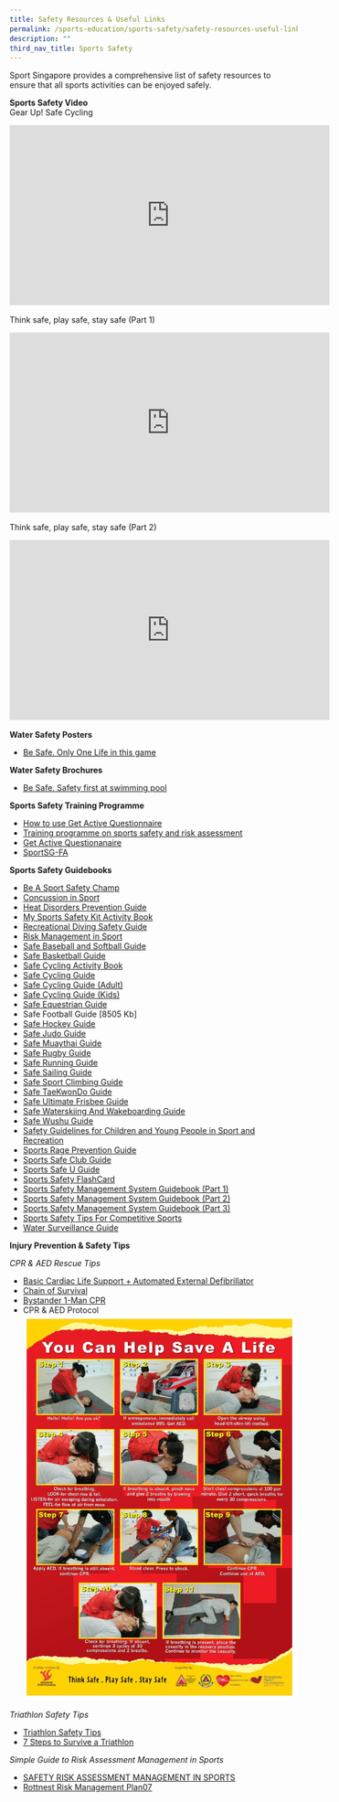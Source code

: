 ```yaml
---
title: Safety Resources & Useful Links
permalink: /sports-education/sports-safety/safety-resources-useful-links/
description: ""
third_nav_title: Sports Safety
---
```

Sport Singapore provides a comprehensive list of safety resources to ensure that all sports activities can be enjoyed safely.

**Sports Safety Video**
<br>
Gear Up! Safe Cycling
<iframe width="560" height="315" src="https://www.youtube.com/embed/TIZ3lIK2W-0" title="YouTube video player" frameborder="0" allow="accelerometer; autoplay; clipboard-write; encrypted-media; gyroscope; picture-in-picture; web-share" allowfullscreen></iframe>

Think safe, play safe, stay safe (Part 1)
<iframe width="560" height="315" src="https://www.youtube.com/embed/Rj2nLHw5oFw" title="YouTube video player" frameborder="0" allow="accelerometer; autoplay; clipboard-write; encrypted-media; gyroscope; picture-in-picture; web-share" allowfullscreen></iframe>

Think safe, play safe, stay safe (Part 2)
<iframe width="560" height="315" src="https://www.youtube.com/embed/AwJ6CQHS97c" title="YouTube video player" frameborder="0" allow="accelerometer; autoplay; clipboard-write; encrypted-media; gyroscope; picture-in-picture; web-share" allowfullscreen></iframe>

**Water Safety Posters**
* [Be Safe. Only One Life in this game](/files/Sport%20Education/Sport%20Safety/Resources%20&%20Useful%20Links/9125A_Sport_A3x10type%20copy_21Feb19_FINAL.pdf)

**Water Safety Brochures**
* [Be Safe. Safety first at swimming pool](/files/Sport%20Education/Sport%20Safety/Resources%20&%20Useful%20Links/SportSG_Be_Safe_Swimming_Brochure_FA2_HR100918.pdf)

**Sports Safety Training Programme**
* [How to use Get Active Questionnaire](https://www.udemy.com/course/how-to-use-get-active-questionnaire-by-sportsg/)
* [Training programme on sports safety and risk assessment](https://www.udemy.com/course/sports-safety-risk-management/)
* [Get Active Questionanaire](/files/Sport%20Education/Sport%20Safety/Resources%20&%20Useful%20Links/11079H_594x841mm_Poster_27Apr20_5pm_FINAL.pdf)
* [SportSG-FA](/files/Sport%20Education/Sport%20Safety/Resources%20&%20Useful%20Links/SportSG-FA.pdf)

**Sports Safety Guidebooks**
* [Be A Sport Safety Champ](/files/Sport%20Education/Sport%20Safety/Resources%20&%20Useful%20Links/BE_A_SPORTS_SAFETY_CHAMP.pdf)
* [Concussion in Sport](/files/Sport%20Education/Sport%20Safety/Resources%20&%20Useful%20Links/SSC_Concussion_Guide_2019_0810B_FINAL.pdf)
* [Heat Disorders Prevention Guide](/files/Sport%20Education/Sport%20Safety/Resources%20&%20Useful%20Links/Heat_Disorders_Prevention_UV_Protection_Guide.pdf)
* [My Sports Safety Kit Activity Book](/files/Sport%20Education/Sport%20Safety/Resources%20&%20Useful%20Links/My_Sports_Safety_Kit_Activity_Book.pdf)
* [Recreational Diving Safety Guide](/files/Sport%20Education/Sport%20Safety/Resources%20&%20Useful%20Links/Recreational_Diving_Safety_Guide.pdf)
* [Risk Management in Sport](/files/Sport%20Education/Sport%20Safety/Resources%20&%20Useful%20Links/Risk_Management_In_Sport.pdf)
* [Safe Baseball and Softball Guide](/files/Sport%20Education/Sport%20Safety/Resources%20&%20Useful%20Links/Safe_baseball_and_softball_Guide.pdf)
* [Safe Basketball Guide](/files/Sport%20Education/Sport%20Safety/Resources%20&%20Useful%20Links/Basketball_Guide_Booklet_Final_24Sep21.pdf)
* [Safe Cycling Activity Book](/files/Sport%20Education/Sport%20Safety/Resources%20&%20Useful%20Links/Safe_Cycling_Activity_Book.pdf)
* [Safe Cycling Guide](/files/Sport%20Education/Sport%20Safety/Resources%20&%20Useful%20Links/Safe_cycling_Web_version_2017.pdf)
* [Safe Cycling Guide (Adult)](/files/Sport%20Education/Sport%20Safety/Resources%20&%20Useful%20Links/SCF_flyers_AdultsLevel1and2.pdf)
* [Safe Cycling Guide (Kids)](/files/Sport%20Education/Sport%20Safety/Resources%20&%20Useful%20Links/SCF_flyers_2016_KidsLevel1and2_21March.pdf)
* [Safe Equestrian Guide](/files/Sport%20Education/Sport%20Safety/Resources%20&%20Useful%20Links/Safe_Equestrian_Guide.pdf)
* Safe Football Guide [8505 Kb]
* [Safe Hockey Guide](/files/Sport%20Education/Sport%20Safety/Resources%20&%20Useful%20Links/SHF_Health_Safety_Guide_9th_Feb_2021.pdf)
* [Safe Judo Guide](/files/Sport%20Education/Sport%20Safety/Resources%20&%20Useful%20Links/Safe_Judo_Guide.pdf)
* [Safe Muaythai Guide](/files/Sport%20Education/Sport%20Safety/Resources%20&%20Useful%20Links/10803G_SSC_MuayThai%20Guide_19Mar20_425pm_FINAL%20copy.pdf)
* [Safe Rugby Guide](/files/Sport%20Education/Sport%20Safety/Resources%20&%20Useful%20Links/Safe_Rugby_Guide.pdf)
* [Safe Running Guide](/files/Sport%20Education/Sport%20Safety/Resources%20&%20Useful%20Links/Safe_Running_Guide.pdf)
* [Safe Sailing Guide](/files/Sport%20Education/Sport%20Safety/Resources%20&%20Useful%20Links/Safe_Sailing_Guide.pdf)
* [Safe Sport Climbing Guide](/files/Sport%20Education/Sport%20Safety/Resources%20&%20Useful%20Links/Sport_Climbing_Guide_Final_31_Mar_22.pdf)
* [Safe TaeKwonDo Guide](/files/Sport%20Education/Sport%20Safety/Resources%20&%20Useful%20Links/Taekwondo_Guide.pdf)
* [Safe Ultimate Frisbee Guide](/files/Sport%20Education/Sport%20Safety/Resources%20&%20Useful%20Links/Safe_Ultimate_Frisbee_Guide.pdf)
* [Safe Waterskiing And Wakeboarding Guide](/files/Sport%20Education/Sport%20Safety/Resources%20&%20Useful%20Links/Safe_Waterskiing_And_Wakeboarding_Guide.pdf)
* [Safe Wushu Guide](/files/Sport%20Education/Sport%20Safety/Resources%20&%20Useful%20Links/Safe_Wushu_Guide.pdf)
* [Safety Guidelines for Children and Young People in Sport and Recreation](/files/Sport%20Education/Sport%20Safety/Resources%20&%20Useful%20Links/Safety_Guidelines_For_Children_Young_People.pdf) 
* [Sports Rage Prevention Guide](/files/Sport%20Education/Sport%20Safety/Resources%20&%20Useful%20Links/Sports_Rage_Prevention_Guide.pdf)
* [Sports Safe Club Guide](/files/Sport%20Education/Sport%20Safety/Resources%20&%20Useful%20Links/Sports_Safe_Club_Guide.pdf)
* [Sports Safe U Guide](/files/Sport%20Education/Sport%20Safety/Resources%20&%20Useful%20Links/Sports_Safe_U_Guide.pdf)
* [Sports Safety FlashCard](/files/Sport%20Education/Sport%20Safety/Resources%20&%20Useful%20Links/FlashCard_A5BookFA(LR)_FINAL_copy.pdf)
* [Sports Safety Management System Guidebook (Part 1)](/files/Sport%20Education/Sport%20Safety/Resources%20&%20Useful%20Links/Sports_Safety_Management_P1.pdf)
* [Sports Safety Management System Guidebook (Part 2) ](/files/Sport%20Education/Sport%20Safety/Resources%20&%20Useful%20Links/Sports_Safety_Management_P2.pdf)
* [Sports Safety Management System Guidebook (Part 3)](/files/Sport%20Education/Sport%20Safety/Resources%20&%20Useful%20Links/Sports_Safety_Management_P3.pdf)
* [Sports Safety Tips For Competitive Sports](/files/Sport%20Education/Sport%20Safety/Resources%20&%20Useful%20Links/Sports_Safety_Tips_For_Competitive_Sports.pdf)
* [Water Surveillance Guide](/files/Sport%20Education/Sport%20Safety/Resources%20&%20Useful%20Links/Water_Surveillance_Guide.pdf)

**Injury Prevention & Safety Tips**

*CPR & AED Rescue Tips*

* [Basic Cardiac Life Support + Automated External Defibrillator](/files/Sport%20Education/Sport%20Safety/Resources%20&%20Useful%20Links/SRFAC-BCLSAED-and-CPRMTMAED-Manual-2018.pdf)
* [Chain of Survival](/files/Sport%20Education/Sport%20Safety/Resources%20&%20Useful%20Links/Chain_of_Survival.pdf)
* [Bystander 1-Man CPR](/files/Sport%20Education/Sport%20Safety/Resources%20&%20Useful%20Links/1-Man_CPR_Steps.pdf)
* CPR & AED Protocol ![CPR & AED Protocol](/images/Sport%20Education/Sports%20Safety/Resources%20&%20Useful%20Links/CPR_and_AED_Protocol.jpeg)

*Triathlon Safety Tips*

* [Triathlon Safety Tips](/files/Sport%20Education/Sport%20Safety/Resources%20&%20Useful%20Links/Triathlon_Safety_Tips.pdf)
* [7 Steps to Survive a Triathlon](/files/Sport%20Education/Sport%20Safety/Resources%20&%20Useful%20Links/7_Steps_to_Survive_a_Triathlon.pdf)

*Simple Guide to Risk Assessment Management in Sports*

* [SAFETY RISK ASSESSMENT MANAGEMENT IN SPORTS](/files/Sport%20Education/Sport%20Safety/Resources%20&%20Useful%20Links/SAFETY_RISK_ASSESSMENT_MANAGEMENT_IN_SPORTS.pdf)
* [Rottnest Risk Management Plan07](/files/Sport%20Education/Sport%20Safety/Resources%20&%20Useful%20Links/Rottnest_Risk_Management_Plan07.pdf)